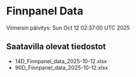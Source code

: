 # Finnpanel Data

Viimeisin päivitys: Sun Oct 12 02:37:00 UTC 2025

## Saatavilla olevat tiedostot
- 14D_Finnpanel_data_2025-10-12.xlsx
- 90D_Finnpanel_data_2025-10-12.xlsx
